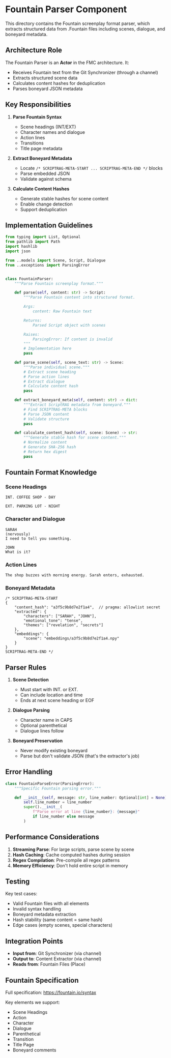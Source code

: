 # Fountain Parser Component

This directory contains the Fountain screenplay format parser, which extracts structured data from .Fountain files including scenes, dialogue, and boneyard metadata.

## Architecture Role

The Fountain Parser is an **Actor** in the FMC architecture. It:

- Receives Fountain text from the Git Synchronizer (through a channel)
- Extracts structured scene data
- Calculates content hashes for deduplication
- Parses boneyard JSON metadata

## Key Responsibilities

1. **Parse Fountain Syntax**
   - Scene headings (INT/EXT)
   - Character names and dialogue
   - Action lines
   - Transitions
   - Title page metadata

2. **Extract Boneyard Metadata**
   - Locate `/* SCRIPTRAG-META-START ... SCRIPTRAG-META-END */` blocks
   - Parse embedded JSON
   - Validate against schema

3. **Calculate Content Hashes**
   - Generate stable hashes for scene content
   - Enable change detection
   - Support deduplication

## Implementation Guidelines

```python
from typing import List, Optional
from pathlib import Path
import hashlib
import json

from ..models import Scene, Script, Dialogue
from ..exceptions import ParsingError


class FountainParser:
    """Parse Fountain screenplay format."""

    def parse(self, content: str) -> Script:
        """Parse Fountain content into structured format.

        Args:
            content: Raw Fountain text

        Returns:
            Parsed Script object with scenes

        Raises:
            ParsingError: If content is invalid
        """
        # Implementation here
        pass

    def parse_scene(self, scene_text: str) -> Scene:
        """Parse individual scene."""
        # Extract scene heading
        # Parse action lines
        # Extract dialogue
        # Calculate content hash
        pass

    def extract_boneyard_meta(self, content: str) -> dict:
        """Extract ScriptRAG metadata from boneyard."""
        # Find SCRIPTRAG-META blocks
        # Parse JSON content
        # Validate structure
        pass

    def calculate_content_hash(self, scene: Scene) -> str:
        """Generate stable hash for scene content."""
        # Normalize content
        # Generate SHA-256 hash
        # Return hex digest
        pass
```

## Fountain Format Knowledge

### Scene Headings

```fountain
INT. COFFEE SHOP - DAY

EXT. PARKING LOT - NIGHT
```

### Character and Dialogue

```fountain
SARAH
(nervously)
I need to tell you something.

JOHN
What is it?
```

### Action Lines

```fountain
The shop buzzes with morning energy. Sarah enters, exhausted.
```

### Boneyard Metadata

```fountain
/* SCRIPTRAG-META-START
{
    "content_hash": "a3f5c9b8d7e2f1a4",  // pragma: allowlist secret
    "extracted": {
        "characters": ["SARAH", "JOHN"],
        "emotional_tone": "tense",
        "themes": ["revelation", "secrets"]
    },
    "embeddings": {
        "scene": "embeddings/a3f5c9b8d7e2f1a4.npy"
    }
}
SCRIPTRAG-META-END */
```

## Parser Rules

1. **Scene Detection**
   - Must start with INT. or EXT.
   - Can include location and time
   - Ends at next scene heading or EOF

2. **Dialogue Parsing**
   - Character name in CAPS
   - Optional parenthetical
   - Dialogue lines follow

3. **Boneyard Preservation**
   - Never modify existing boneyard
   - Parse but don't validate JSON (that's the extractor's job)

## Error Handling

```python
class FountainParseError(ParsingError):
    """Specific Fountain parsing error."""

    def __init__(self, message: str, line_number: Optional[int] = None):
        self.line_number = line_number
        super().__init__(
            f"Parse error at line {line_number}: {message}"
            if line_number else message
        )
```

## Performance Considerations

1. **Streaming Parse**: For large scripts, parse scene by scene
2. **Hash Caching**: Cache computed hashes during session
3. **Regex Compilation**: Pre-compile all regex patterns
4. **Memory Efficiency**: Don't hold entire script in memory

## Testing

Key test cases:

- Valid Fountain files with all elements
- Invalid syntax handling
- Boneyard metadata extraction
- Hash stability (same content = same hash)
- Edge cases (empty scenes, special characters)

## Integration Points

- **Input from**: Git Synchronizer (via channel)
- **Output to**: Content Extractor (via channel)
- **Reads from**: Fountain Files (Place)

## Fountain Specification

Full specification: <https://fountain.io/syntax>

Key elements we support:

- Scene Headings
- Action
- Character
- Dialogue
- Parenthetical
- Transition
- Title Page
- Boneyard comments

